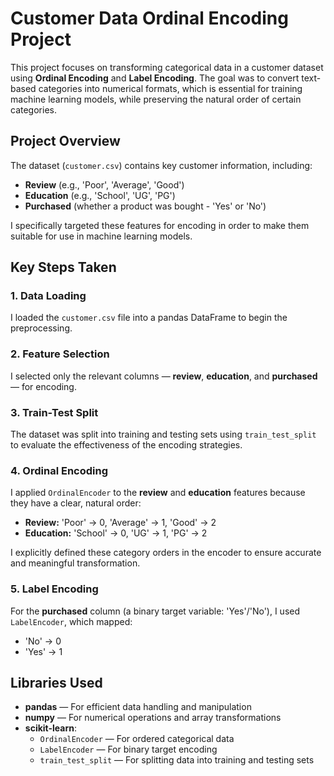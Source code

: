 # Customer Data Ordinal Encoding Project

This project focuses on transforming categorical data in a customer dataset using **Ordinal Encoding** and **Label Encoding**. The goal was to convert text-based categories into numerical formats, which is essential for training machine learning models, while preserving the natural order of certain categories.

## Project Overview

The dataset (`customer.csv`) contains key customer information, including:

- **Review** (e.g., 'Poor', 'Average', 'Good')
- **Education** (e.g., 'School', 'UG', 'PG')
- **Purchased** (whether a product was bought - 'Yes' or 'No')

I specifically targeted these features for encoding in order to make them suitable for use in machine learning models.

## Key Steps Taken

### 1. Data Loading

I loaded the `customer.csv` file into a pandas DataFrame to begin the preprocessing.

### 2. Feature Selection

I selected only the relevant columns — **review**, **education**, and **purchased** — for encoding.

### 3. Train-Test Split

The dataset was split into training and testing sets using `train_test_split` to evaluate the effectiveness of the encoding strategies.

### 4. Ordinal Encoding

I applied `OrdinalEncoder` to the **review** and **education** features because they have a clear, natural order:
- **Review:** 'Poor' → 0, 'Average' → 1, 'Good' → 2
- **Education:** 'School' → 0, 'UG' → 1, 'PG' → 2

I explicitly defined these category orders in the encoder to ensure accurate and meaningful transformation.

### 5. Label Encoding

For the **purchased** column (a binary target variable: 'Yes'/'No'), I used `LabelEncoder`, which mapped:
- 'No' → 0  
- 'Yes' → 1

## Libraries Used

- **pandas** — For efficient data handling and manipulation  
- **numpy** — For numerical operations and array transformations  
- **scikit-learn**:  
  - `OrdinalEncoder` — For ordered categorical data  
  - `LabelEncoder` — For binary target encoding  
  - `train_test_split` — For splitting data into training and testing sets


